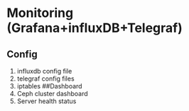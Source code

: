 # Monitoring (Grafana+influxDB+Telegraf)
## Config
1. influxdb config file
2. telegraf config files
3. iptables
##Dashboard
1. Ceph cluster dashboard
2. Server health status
